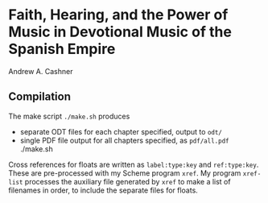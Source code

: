 # Faith, Hearing, and the Power of Music in Devotional Music of the Spanish Empire

Andrew A. Cashner

## Compilation

The make script `./make.sh` produces 

- separate ODT files for each chapter specified, output to `odt/`
- single PDF file output for all chapters specified, as `pdf/all.pdf`
    ./make.sh

Cross references for floats are written as `label:type:key` and `ref:type:key`.
These are pre-processed with my Scheme program `xref`.
My program `xref-list` processes the auxiliary file generated by `xref` to make
a list of filenames in order, to include the separate files for floats.
